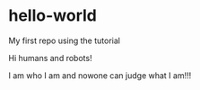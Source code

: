 # hello-world
My first repo using the tutorial

Hi humans and robots!

I am who I am and nowone can judge what I am!!!
